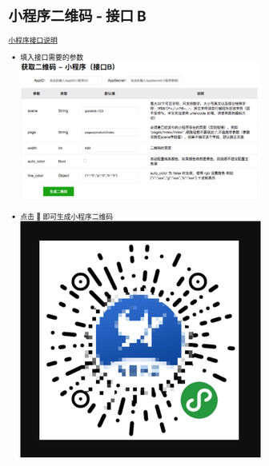 # 小程序二维码 - 接口 B

[小程序接口说明](https://developers.weixin.qq.com/miniprogram/dev/api/qrcode.html)

*   填入接口需要的参数
    ![](./docs/index.png)

*   点击  即可生成小程序二维码
    ![](./docs/qr.png)
